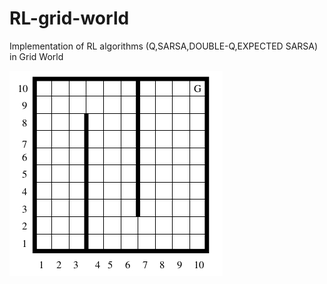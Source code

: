 # RL-grid-world
Implementation of RL algorithms (Q,SARSA,DOUBLE-Q,EXPECTED SARSA) in Grid World

![Arrow](header.jpg?raw=true "")
